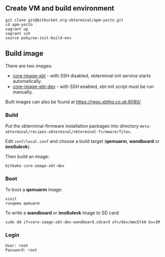 ## Create VM and build environment

```
git clone git@bitbucket.org:xbterminal/apm-yocto.git
cd apm-yocto
vagrant up
vagrant ssh
source poky/oe-init-build-env
```

## Build image

There are two images:

* [core-image-xbt](meta-xbterminal/images/core-image-xbt.bb) - with SSH disabled, xbterminal-init service starts automatically.
* [core-image-xbt-dev](meta-xbterminal/images/core-image-xbt-dev.bb) - with SSH enabled, xbt-init script must be run manually.

Built images can also be found at https://repo.xbthq.co.uk:8080/

### Build

Put the xbterminal-firmware installation packages into directory `meta-xbterminal/recipes-xbterminal/xbterminal-firmware/files`.

Edit `conf/local.conf` and choose a build target (**qemuarm**, **wandboard** or **imx6ulevk**).

Then build an image:

```
bitbake core-image-xbt-dev
```

### Boot

To boot a **qemuarm** image:

```
xinit
runqemu qemuarm
```

To write a **wandboard** or **imx6ulevk** image to SD card:

```
sudo dd if=core-image-xbt-dev-wandboard.sdcard of=/dev/mmcblk0 bs=1M
```

### Login

```
User: root  
Password: root
```
